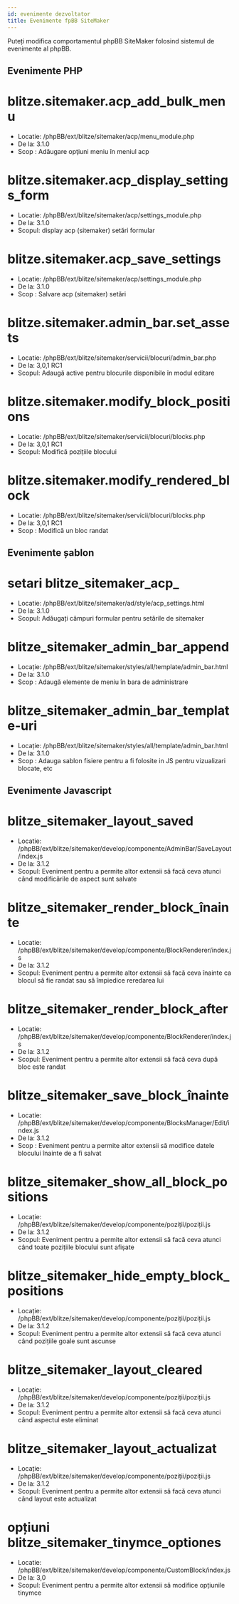 ```yaml
---
id: evenimente dezvoltator
title: Evenimente fpBB SiteMaker
---
```


Puteți modifica comportamentul phpBB SiteMaker folosind sistemul de evenimente al phpBB.

## Evenimente PHP

# blitze.sitemaker.acp_add_bulk_menu

- Locatie: /phpBB/ext/blitze/sitemaker/acp/menu_module.php
- De la: 3.1.0
- Scop : Adăugare opţiuni meniu în meniul acp

# blitze.sitemaker.acp_display_settings_form

- Locatie: /phpBB/ext/blitze/sitemaker/acp/settings_module.php
- De la: 3.1.0
- Scopul: display acp (sitemaker) setări formular

# blitze.sitemaker.acp_save_settings

- Locatie: /phpBB/ext/blitze/sitemaker/acp/settings_module.php
- De la: 3.1.0
- Scop : Salvare acp (sitemaker) setări

# blitze.sitemaker.admin_bar.set_assets

- Locatie: /phpBB/ext/blitze/sitemaker/servicii/blocuri/admin_bar.php
- De la: 3,0,1 RC1
- Scopul: Adaugă active pentru blocurile disponibile în modul editare

# blitze.sitemaker.modify_block_positions

- Locatie: /phpBB/ext/blitze/sitemaker/servicii/blocuri/blocks.php
- De la: 3,0,1 RC1
- Scopul: Modifică pozițiile blocului

# blitze.sitemaker.modify_rendered_block

- Locatie: /phpBB/ext/blitze/sitemaker/servicii/blocuri/blocks.php
- De la: 3,0,1 RC1
- Scop : Modifică un bloc randat

## Evenimente șablon

# setari blitze_sitemaker_acp_

- Locatie: /phpBB/ext/blitze/sitemaker/ad/style/acp_settings.html
- De la: 3.1.0
- Scopul: Adăugați câmpuri formular pentru setările de sitemaker

# blitze_sitemaker_admin_bar_append

- Locație: /phpBB/ext/blitze/sitemaker/styles/all/template/admin_bar.html
- De la: 3.1.0
- Scop : Adaugă elemente de meniu în bara de administrare

# blitze_sitemaker_admin_bar_template-uri

- Locație: /phpBB/ext/blitze/sitemaker/styles/all/template/admin_bar.html
- De la: 3.1.0
- Scop : Adauga sablon fisiere pentru a fi folosite in JS pentru vizualizari blocate, etc

## Evenimente Javascript

# blitze_sitemaker_layout_saved

- Locatie: /phpBB/ext/blitze/sitemaker/develop/componente/AdminBar/SaveLayout/index.js
- De la: 3.1.2
- Scopul: Eveniment pentru a permite altor extensii să facă ceva atunci când modificările de aspect sunt salvate

# blitze_sitemaker_render_block_înainte

- Locatie: /phpBB/ext/blitze/sitemaker/develop/componente/BlockRenderer/index.js
- De la: 3.1.2
- Scopul: Eveniment pentru a permite altor extensii să facă ceva înainte ca blocul să fie randat sau să împiedice reredarea lui

# blitze_sitemaker_render_block_after

- Locatie: /phpBB/ext/blitze/sitemaker/develop/componente/BlockRenderer/index.js
- De la: 3.1.2
- Scopul: Eveniment pentru a permite altor extensii să facă ceva după bloc este randat

# blitze_sitemaker_save_block_înainte

- Locatie: /phpBB/ext/blitze/sitemaker/develop/componente/BlocksManager/Edit/index.js
- De la: 3.1.2
- Scop : Eveniment pentru a permite altor extensii să modifice datele blocului înainte de a fi salvat

# blitze_sitemaker_show_all_block_positions

- Locație: /phpBB/ext/blitze/sitemaker/develop/componente/poziții/poziții.js
- De la: 3.1.2
- Scopul: Eveniment pentru a permite altor extensii să facă ceva atunci când toate pozițiile blocului sunt afișate

# blitze_sitemaker_hide_empty_block_positions

- Locație: /phpBB/ext/blitze/sitemaker/develop/componente/poziții/poziții.js
- De la: 3.1.2
- Scopul: Eveniment pentru a permite altor extensii să facă ceva atunci când pozițiile goale sunt ascunse

# blitze_sitemaker_layout_cleared

- Locație: /phpBB/ext/blitze/sitemaker/develop/componente/poziții/poziții.js
- De la: 3.1.2
- Scopul: Eveniment pentru a permite altor extensii să facă ceva atunci când aspectul este eliminat

# blitze_sitemaker_layout_actualizat

- Locație: /phpBB/ext/blitze/sitemaker/develop/componente/poziții/poziții.js
- De la: 3.1.2
- Scopul: Eveniment pentru a permite altor extensii să facă ceva atunci când layout este actualizat

# opțiuni blitze_sitemaker_tinymce_optiones

- Locatie: /phpBB/ext/blitze/sitemaker/develop/componente/CustomBlock/index.js
- De la: 3,0
- Scopul: Eveniment pentru a permite altor extensii să modifice opțiunile tinymce